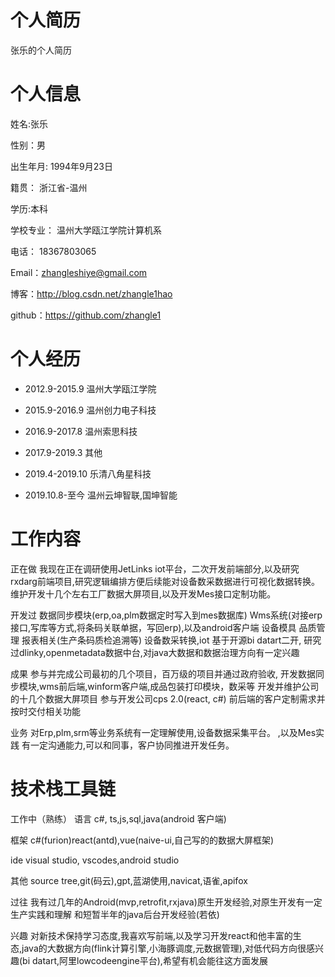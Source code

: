 # 个人简历
张乐的个人简历
# 个人信息
姓名:张乐

性别：男

出生年月: 1994年9月23日

籍贯： 浙江省-温州

学历:本科

学校专业： 温州大学瓯江学院计算机系

电话： 18367803065

Email：zhangleshiye@gmail.com

博客：http://blog.csdn.net/zhangle1hao

github：https://github.com/zhangle1

# 个人经历

* 2012.9-2015.9 温州大学瓯江学院

* 2015.9-2016.9 温州创力电子科技

* 2016.9-2017.8 温州索思科技

* 2017.9-2019.3 其他

* 2019.4-2019.10 乐清八角星科技

* 2019.10.8-至今 温州云坤智联,国坤智能

# 工作内容
正在做
我现在正在调研使用JetLinks iot平台，二次开发前端部分,以及研究rxdarg前端项目,研究逻辑编排方便后续能对设备数采数据进行可视化数据转换。
维护开发十几个左右工厂数据大屏项目,以及开发Mes接口定制功能。

开发过
数据同步模块(erp,oa,plm数据定时写入到mes数据库)
Wms系统(对接erp接口,写库等方式,将条码关联单据，写回erp),以及android客户端
设备模具
品质管理
报表相关(生产条码质检追溯等)
设备数采转换,iot
基于开源bi datart二开,
研究过dlinky,openmetadata数据中台,对java大数据和数据治理方向有一定兴趣

成果
参与并完成公司最初的几个项目，百万级的项目并通过政府验收, 开发数据同步模块,wms前后端,winform客户端,成品包装打印模块，数采等
开发并维护公司的十几个数据大屏项目
参与开发公司cps 2.0(react, c#) 前后端的客户定制需求并按时交付相关功能

业务
对Erp,plm,srm等业务系统有一定理解使用,设备数据采集平台。 ,以及Mes实践
有一定沟通能力,可以和同事，客户协同推进开发任务。

# 技术栈工具链
工作中（熟练）
语言
c#, ts,js,sql,java(android 客户端)

框架 
c#(furion)react(antd),vue(naive-ui,自己写的的数据大屏框架)

ide
visual studio, vscodes,android studio

其他
source tree,git(码云),gpt,蓝湖使用,navicat,语雀,apifox

过往
我有过几年的Android(mvp,retrofit,rxjava)原生开发经验,对原生开发有一定生产实践和理解
和短暂半年的java后台开发经验(若依)

兴趣
对新技术保持学习态度,我喜欢写前端,以及学习开发react和他丰富的生态,java的大数据方向(flink计算引擎,小海豚调度,元数据管理),对低代码方向很感兴趣(bi datart,阿里lowcodeengine平台),希望有机会能往这方面发展




